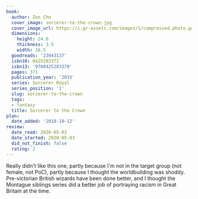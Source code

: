 ```yaml
---
book:
  author: Zen Cho
  cover_image: sorcerer-to-the-crown.jpg
  cover_image_url: https://i.gr-assets.com/images/S/compressed.photo.goodreads.com/books/1430239646l/23943137._SX98_.jpg
  dimensions:
    height: 24.0
    thickness: 3.5
    width: 16.5
  goodreads: '23943137'
  isbn10: 0425283372
  isbn13: '9780425283370'
  pages: 371
  publication_year: '2015'
  series: Sorcerer Royal
  series_position: '1'
  slug: sorcerer-to-the-crown
  tags:
  - fantasy
  title: Sorcerer to the Crown
plan:
  date_added: '2018-10-12'
review:
  date_read: 2020-05-03
  date_started: 2020-05-03
  did_not_finish: false
  rating: 2
---
```


Really didn't like this one, partly because I'm not in the target group (not female, not PoC), partly because I thought the worldbuilding was shoddy. Pre-victorian British wizards have been done better, and I thought the Montague siblings series did a better job of portraying racism in Great Britain at the time.
